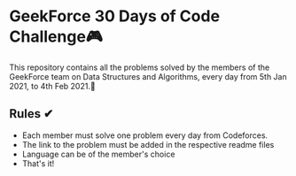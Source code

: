 # GeekForce 30 Days of Code Challenge🎮
  This repository contains all the problems solved by the members of the GeekForce team on Data Structures and Algorithms, every day from 5th Jan 2021, to 4th Feb 2021.🙌
  
## Rules ✔
  - Each member must solve one problem every day from Codeforces.
  - The link to the problem must be added in the respective readme files
  - Language can be of the member's choice
  - That's it!
 
